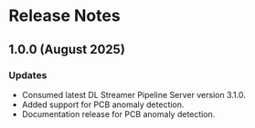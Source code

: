 # Release Notes

## 1.0.0 (August 2025)

### Updates
- Consumed latest DL Streamer Pipeline Server version 3.1.0.
- Added support for PCB anomaly detection.
- Documentation release for PCB anomaly detection.

